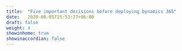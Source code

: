 ```yaml
---
title:  "Five important decisions before deploying Dynamics 365"
date:   2020-08-05T15:53:27+06:00
draft: false
weight: 4
showinhome: true
showinaccordian: false
---
```


